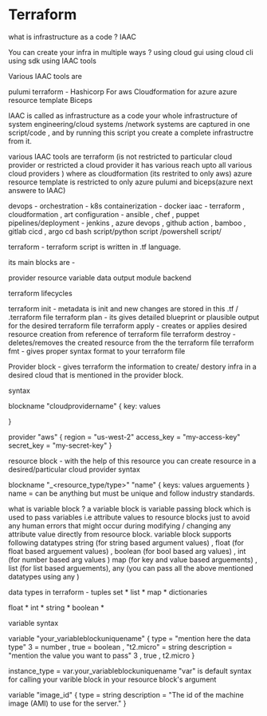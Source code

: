 # Terraform

what is infrastructure as a code ? IAAC 

You can create your infra in multiple ways ? 
using cloud gui
using cloud cli 
using sdk 
using IAAC tools

Various IAAC tools are

pulumi
terraform - Hashicorp 
For aws Cloudformation
for azure azure resource template
Biceps 

IAAC is called as infrastructure as a code 
your whole infrastructure of system engineering/cloud systems /network systems are captured in one script/code , and by running this
script you create a complete infrastructre from it.



various IAAC tools are 
terraform (is not restricted to particular cloud provider or restricted a cloud provider it has various reach upto all various cloud providers )
where as cloudformation (its restrited to only aws)
azure resource template is restricted to only azure 
pulumi and biceps(azure next answere to IAAC)


devops -
orchestration  - k8s 
containerization - docker
iaac - terraform , cloudformation , art 
configuration  - ansible , chef , puppet  
pipelines/deployment  - jenkins , azure devops  , github action , bamboo , gitlab cicd , argo cd 
bash script/python script /powershell script/ 




terraform - terraform script is written in .tf language.

its main blocks are  - 

provider 
resource 
variable
data
output
module
backend 



terraform lifecycles

terraform init - metadata is init and new changes are stored in this .tf / .terraform file 
terraform plan - its gives detailed blueprint or plausible output for the desired terraform file 
terraform apply  - creates or applies desired resource creation from reference of terraform file
terraform destroy - deletes/removes the created resource from the the terraform file 
terraform fmt  - gives proper syntax format to your terraform file














Provider block - gives terraform the information to create/ destory infra in a desired cloud that is mentioned in the provider block.

syntax 

blockname "cloudprovidername" {
   key: values
   
   
}


provider "aws" {
  region     = "us-west-2"
  access_key = "my-access-key"
  secret_key = "my-secret-key"
}

resource block - with the help of this resource you can create resource in a desired/particular cloud provider
syntax 


blockname "<provider>_<resource_type/type>" "name" {
     keys: values 
	 arguements
}
name = can be anything but must be unique and follow industry standards.


what is variable block ?
a variable block is variable passing block which is used to pass variables i.e attribute values to resource blocks 
just to avoid any human errors that might occur during modifying / changing any attribute value directly from resource block.
variable block supports following datatypes 
string (for string based argument values) , float (for float based arguement values) , boolean (for bool based arg values) , int (for number based arg values )
map (for key and value based arguements) , list (for list based arguements), any (you can pass all the above mentioned datatypes using any )

data types in terraform - 
tuples 
set *
list *
map  *
dictionaries 

float *
int  * 
string  * 
boolean  *

variable syntax 

variable "your_variableblockuniquename" {
  type        =  "mention here the data type" 3 = number , true = boolean , "t2.micro"  = string 
  description = "mention the value you want to pass" 3 , true , t2.micro 
}
 
instance_type = var.your_variableblockuniquename 
"var" is default syntax for calling your varible block in your resource block's argument 

variable "image_id" {
  type        = string
  description = "The id of the machine image (AMI) to use for the server."
}
 